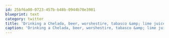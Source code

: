```yaml
---
id: 25bf6a00-0723-457b-b48b-0944b70e3981
blueprint: text
category: twitter
title: 'Drinking a Chelada, beer, worshestire, tabasco &amp; lime juice twitpic.com/77utw3'
caption: 'Drinking a Chelada, beer, worshestire, tabasco &amp; lime juice <a href="http://twitpic.com/77utw3" title="http://twitpic.com/77utw3" class="link link_untco">twitpic.com/77utw3</a>'
---
```

